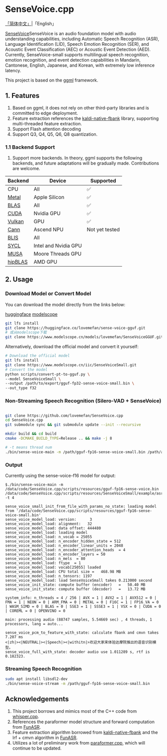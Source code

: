 # SenseVoice.cpp

[「简体中文」](./README.md)|「English」


[SenseVoice](https://github.com/FunAudioLLM/SenseVoice)SenseVoice is an audio foundation model with audio understanding capabilities, 
including Automatic Speech Recognition (ASR), Language Identification (LID), Speech Emotion Recognition (SER), 
and Acoustic Event Classification (AEC) or Acoustic Event Detection (AED). 
Currently, SenseVoice-small supports multilingual speech recognition, emotion recognition, and event detection capabilities in 
Mandarin, Cantonese, English, Japanese, and Korean, with extremely low inference latency.

This project is based on the [ggml](https://github.com/ggerganov/ggml) framework.

## 1.  Features

1.	Based on ggml, it does not rely on other third-party libraries and is committed to edge deployment.
2.	Feature extraction references the [kaldi-native-fbank](https://github.com/csukuangfj/kaldi-native-fbank) library, supporting multi-threaded feature extraction.
3.	Support Flash attention decoding  
4.  Support Q3, Q4, Q5, Q6, Q8 quantization.

### 1.1 Backend Support


1.	Support more backends. In theory, ggml supports the following backends, and future adaptations will be gradually made. Contributions are welcome.

| Backend                                   | Device               | Supported    |
|--------------------------------------|----------------------|--------------|
| CPU                                  | All                  | ✅            |
| [Metal](./docs/build.md#metal-build) | Apple Silicon        | ✅            |   
| [BLAS](./docs/build.md#blas-build)   | All                  | ✅            |
| [CUDA](./docs/build.md#cuda)         | Nvidia GPU           | ✅            |
| [Vulkan](./docs/build.md#vulkan)     | GPU                  | ✅            |
| [Cann](./docs/build.md#cann)         | Ascend NPU           | Not yet tested |
| [BLIS](./docs/backend/BLIS.md)       | All                  |              |
| [SYCL](./docs/backend/SYCL.md)       | Intel and Nvidia GPU |              |
| [MUSA](./docs/build.md#musa)         | Moore Threads GPU    |              |
| [hipBLAS](./docs/build.md#hipblas)   | AMD GPU              |              |


## 2. Usage

### Download Model or Convert Model
You can download the model directly from the links below:

[huggingface](https://huggingface.co/lovemefan/sense-voice-gguf)
[modelscope](https://www.modelscope.cn/models/lovemefan/SenseVoiceGGUF)

```bash
git lfs install
git clone https://huggingface.co/lovemefan/sense-voice-gguf.git
# 或从modelscope下载
git clone https://www.modelscope.cn/models/lovemefan/SenseVoiceGGUF.git
```

Alternatively, download the official model and convert it yourself:
```bash
# Download the official model
git lfs install
git clone https://www.modelscope.cn/iic/SenseVoiceSmall.git
# Convert the model
python scripts/convert-pt-to-gguf.py \
--model SenseVoiceSmall \
--output /path/to/export/gguf-fp32-sense-voice-small.bin \
--out_type f32
```

### Non-Streaming Speech Recognition (Silero-VAD + SenseVoice)
```bash

git clone https://github.com/lovemefan/SenseVoice.cpp
cd SenseVoice.cpp
git submodule sync && git submodule update --init --recursive

mkdir build && cd build
cmake -DCMAKE_BUILD_TYPE=Release .. && make -j 8

# -t means thread num
./bin/sense-voice-main -m /path/gguf-fp16-sense-voice-small.bin /path/asr_example_zh.wav  -t 4 -ng
```

### Output

Currently using the sense-voice-f16 model for output:

```
$./bin/sense-voice-main -m /data/code/SenseVoice.cpp/scripts/resources/gguf-fp16-sense-voice.bin /data/code/SenseVoice.cpp/scripts/resources/SenseVoiceSmall/example/asr_example_zh.wav  -t 4

sense_voice_small_init_from_file_with_params_no_state: loading model from '/data/code/SenseVoice.cpp/scripts/resources/gguf-fp16-sense-voice-small.bin'     
sense_voice_model_load: version:      3                                                                                                                     
sense_voice_model_load: alignment:   32 
sense_voice_model_load: data offset: 444480                                                                                                     
sense_voice_model_load: loading model                                                                                                                       
sense_voice_model_load: n_vocab = 25055                                                                                                                     
sense_voice_model_load: n_encoder_hidden_state = 512                                                                                                        
sense_voice_model_load: n_encoder_linear_units = 2048                                                                                                       
sense_voice_model_load: n_encoder_attention_heads  = 4                                                                                                      
sense_voice_model_load: n_encoder_layers = 50                                                                                                               
sense_voice_model_load: n_mels  = 80                                                                                                                        
sense_voice_model_load: ftype  = 1                                                                                                                          
sense_voice_model_load: vocab[25055] loaded 
sense_voice_model_load: CPU total size =   468.98 MB
sense_voice_model_load: n_tensors: 1197
sense_voice_model_load: load SenseVoiceSmall takes 0.213000 second 
sense_voice_init_state: compute buffer (encoder)   =   50.40 MB
sense_voice_init_state: compute buffer (decoder)   =   13.72 MB

system_info: n_threads = 4 / 256 | AVX = 1 | AVX2 = 1 | AVX512 = 0 | FMA = 1 | NEON = 0 | ARM_FMA = 0 | METAL = 0 | F16C = 1 | FP16_VA = 0 | WASM_SIMD = 0 | BLAS = 0 | SSE3 = 1 | SSSE3 = 1 | VSX = 0 | CUDA = 0 | COREML = 0 | OPENVINO = 0

main: processing audio (88747 samples, 5.54669 sec) , 4 threads, 1 processors, lang = auto...

sense_voice_pcm_to_feature_with_state: calculate fbank and cmvn takes 7.207 ms
<|zh|><|NEUTRAL|><|Speech|><|withitn|>欢迎大家来体验达摩院推出的语音识别模型。
sense_voice_full_with_state: decoder audio use 1.011289 s, rtf is 0.182323.
```

### Streaming Speech Recognition
```bash
sudo apt install libsdl2-dev
./bin/sense-voice-stream -m /path/gguf-fp16-sense-voice-small.bin
```
## Acknowledgements

1.	This project borrows and mimics most of the C++ code from [whisper.cpp](https://github.com/ggerganov/ggml/blob/master/examples/whisper/whisper.cpp).
2.	References the paraformer model structure and forward computation from [FunASR](https://github.com/alibaba-damo-academy/FunASR).
3.	Feature extraction algorithm borrowed from  [kaldi-native-fbank](https://github.com/csukuangfj/kaldi-native-fbank) and the lrf + cmvn algorithm in [FunASR](https://github.com/alibaba-damo-academy/FunASR/blob/main/runtime/onnxruntime/src/paraformer.cpp#L337C22-L372).
4.	Utilizes a lot of preliminary work from [paraformer.cpp](https://github.com/lovemefan/paraformer.cpp), which will continue to be updated.

